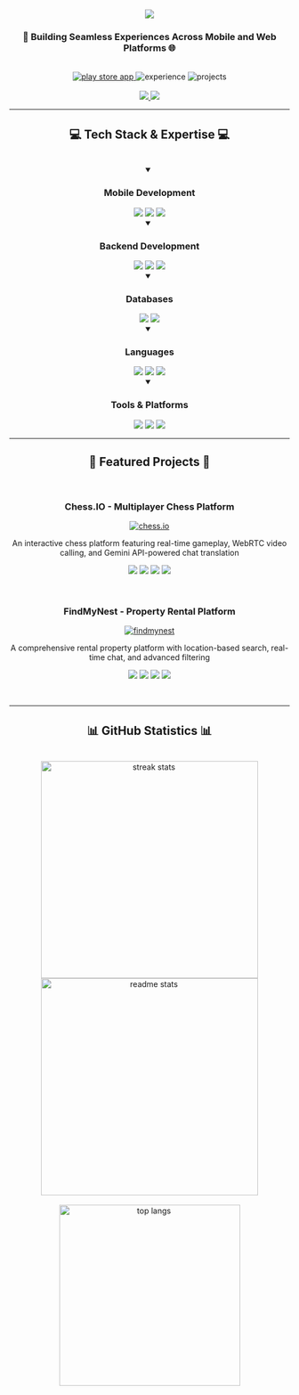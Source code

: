 <h1 align="center">
  <img src="https://readme-typing-svg.herokuapp.com/?font=Righteous&size=35&center=true&vCenter=true&width=500&height=70&duration=4000&lines=Hi+There!+👋;I'm+Ganesh+Pawar!;Full+Stack+Developer;Mobile+%26+Web+Developer" />
</h1>

<h3 align="center">🚀 Building Seamless Experiences Across Mobile and Web Platforms 🌐</h3>

<br/>

<div align="center">
  <a href="https://play.google.com/store/apps/details?id=com.learningHub1.udhari">
    <img src="https://img.shields.io/badge/Play_Store-Udhari_4.7★-414141?style=for-the-badge&logo=google-play" alt="play store app"/>
  </a>
  <img src="https://img.shields.io/badge/Experience-3_Year+-0288D1?style=for-the-badge&logo=dev.to" alt="experience"/>
  <img src="https://img.shields.io/badge/Projects-15+-25A162?style=for-the-badge&logo=checkmarx" alt="projects"/>
</div>

<div align="center"> 
  <br/>
  <a href="mailto:gapawar2003@gmail.com">
    <img src="https://img.shields.io/badge/Gmail-333333?style=for-the-badge&logo=gmail&logoColor=red" />
  </a>
  <a href="https://www.linkedin.com/in/ganesh-pawar-171950245/" target="_blank">
    <img src="https://img.shields.io/badge/LinkedIn-0077B5?style=for-the-badge&logo=linkedin&logoColor=white" target="_blank" />
  </a>
</div>

<hr/>

<h2 align="center">💻 Tech Stack & Expertise 💻</h2>
<br/>

<div align="center">
  <details open>
    <summary><h3>Mobile Development</h3></summary>
    <img src="https://img.shields.io/badge/Flutter-02569B?style=for-the-badge&logo=flutter&logoColor=white" />
    <img src="https://img.shields.io/badge/Dart-0175C2?style=for-the-badge&logo=dart&logoColor=white" />
    <img src="https://img.shields.io/badge/Firebase-FFCA28?style=for-the-badge&logo=firebase&logoColor=black" />
  </details>

  <details open>
    <summary><h3>Backend Development</h3></summary>
    <img src="https://img.shields.io/badge/Node.js-339933?style=for-the-badge&logo=nodedotjs&logoColor=white" />
    <img src="https://img.shields.io/badge/Express.js-000000?style=for-the-badge&logo=express&logoColor=white" />
    <img src="https://img.shields.io/badge/Spring_Boot-6DB33F?style=for-the-badge&logo=spring&logoColor=white" />
  </details>

  <details open>
    <summary><h3>Databases</h3></summary>
    <img src="https://img.shields.io/badge/MongoDB-47A248?style=for-the-badge&logo=mongodb&logoColor=white" />
    <img src="https://img.shields.io/badge/MySQL-4479A1?style=for-the-badge&logo=mysql&logoColor=white" />
  </details>

  <details open>
    <summary><h3>Languages</h3></summary>
    <img src="https://img.shields.io/badge/Java-ED8B00?style=for-the-badge&logo=openjdk&logoColor=white" />
    <img src="https://img.shields.io/badge/C++-00599C?style=for-the-badge&logo=cplusplus&logoColor=white" />
    <img src="https://img.shields.io/badge/JavaScript-F7DF1E?style=for-the-badge&logo=javascript&logoColor=black" />
  </details>

  <details open>
    <summary><h3>Tools & Platforms</h3></summary>
    <img src="https://img.shields.io/badge/Git-F05032?style=for-the-badge&logo=git&logoColor=white" />
    <img src="https://img.shields.io/badge/Postman-FF6C37?style=for-the-badge&logo=postman&logoColor=white" />
    <img src="https://img.shields.io/badge/WebRTC-333333?style=for-the-badge&logo=webrtc&logoColor=white" />
  </details>
</div>

<hr/>

<h2 align="center">🎯 Featured Projects 🎯</h2>
<br/>

<div align="center">
  <div width="100%">
    <h3 align="center">Chess.IO - Multiplayer Chess Platform</h3>
    <a href="https://github.com/ganeshpawar09/chess.io">
      <img src="https://github-readme-stats-salesp07.vercel.app/api/pin/?username=ganeshpawar09&repo=chess.io&theme=react&border_radius=10" alt="chess.io"/>
    </a>
    <p align="center">
      An interactive chess platform featuring real-time gameplay, WebRTC video calling, and Gemini API-powered chat translation
    </p>
    <p align="center">
      <img src="https://img.shields.io/badge/Flutter-02569B?style=flat-square&logo=flutter" />
      <img src="https://img.shields.io/badge/Node.js-339933?style=flat-square&logo=nodedotjs" />
      <img src="https://img.shields.io/badge/Socket.IO-010101?style=flat-square&logo=socket.io" />
      <img src="https://img.shields.io/badge/WebRTC-333333?style=flat-square&logo=webrtc" />
    </p>
  </div>
  <br/>
  <div width="100%">
    <h3 align="center">FindMyNest - Property Rental Platform</h3>
    <a href="https://github.com/ganeshpawar09/findmynest">
      <img src="https://github-readme-stats-salesp07.vercel.app/api/pin/?username=ganeshpawar09&repo=findmynest&theme=react&border_radius=10" alt="findmynest"/>
    </a>
    <p align="center">
      A comprehensive rental property platform with location-based search, real-time chat, and advanced filtering
    </p>
    <p align="center">
      <img src="https://img.shields.io/badge/Flutter-02569B?style=flat-square&logo=flutter" />
      <img src="https://img.shields.io/badge/Express.js-000000?style=flat-square&logo=express" />
      <img src="https://img.shields.io/badge/MongoDB-47A248?style=flat-square&logo=mongodb" />
      <img src="https://img.shields.io/badge/Socket.IO-010101?style=flat-square&logo=socket.io" />
    </p>
  </div>
</div>

<br/>
<hr/>

<h2 align="center">📊 GitHub Statistics 📊</h2>
<br>
<div align=center>
  <img width=390 src="https://streak-stats.demolab.com/?user=ganeshpawar09&count_private=true&theme=react&border_radius=10" alt="streak stats"/>
  <img width=390 src="https://github-readme-stats.vercel.app/api?username=ganeshpawar09&show_icons=true&theme=react&rank_icon=github&border_radius=10" alt="readme stats" />
  <br/>
  <br/>
  <img width=325 src="https://github-readme-stats.vercel.app/api/top-langs/?username=ganeshpawar09&hide=HTML&langs_count=8&layout=compact&theme=react&border_radius=10&size_weight=0.5&count_weight=0.5" alt="top langs" />
</div>

<br/>
